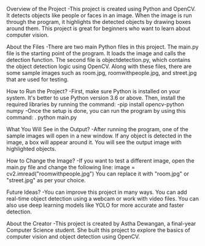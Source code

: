 Overview of the Project
-This project is created using Python and OpenCV. It detects objects like people or faces in an image. When the image is run through the program, it highlights the detected objects by drawing boxes around them. This project is great for beginners who want to learn about computer vision.

About the Files
-There are two main Python files in this project. The main.py file is the starting point of the program. It loads the image and calls the detection function. The second file is objectdetection.py, which contains the object detection logic using OpenCV. Along with these files, there are some sample images such as room.jpg, roomwithpeople.jpg, and street.jpg that are used for testing.

How to Run the Project?
-First, make sure Python is installed on your system. It's better to use Python version 3.6 or above. Then, install the required libraries by running the command:
-pip install opencv-python numpy
-Once the setup is done, you can run the program by using this command:
  . python main.py

What You Will See in the Output?
-After running the program, one of the sample images will open in a new window. If any object is detected in the image, a box will appear around it. You will see the output image with highlighted objects.

How to Change the Image?
-If you want to test a different image, open the main.py file and change the following line:
image = cv2.imread("roomwithpeople.jpg")
You can replace it with "room.jpg" or "street.jpg" as per your choice.

Future Ideas?
-You can improve this project in many ways. You can add real-time object detection using a webcam or work with video files. You can also use deep learning models like YOLO for more accurate and faster detection.

About the Creator
-This project is created by Astha Dewangan, a final-year Computer Science student. She built this project to explore the basics of computer vision and object detection using OpenCV.

